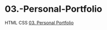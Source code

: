 # 03.-Personal-Portfolio
HTML CSS
[03. Personal Portfolio](https://roadmap.sh/projects/portfolio-website)
